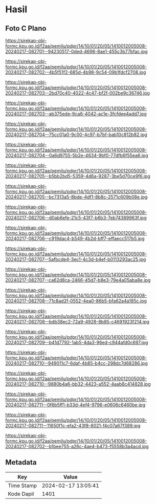 # Hasil

## Foto C Plano

https://sirekap-obj-formc.kpu.go.id/f2aa/pemilu/pdpr/14/10/01/20/05/1410012005008-20240217-082701--94230517-0ded-4696-8ae1-455c3b77bfac.jpg

https://sirekap-obj-formc.kpu.go.id/f2aa/pemilu/pdpr/14/10/01/20/05/1410012005008-20240217-082702--4b5f51f2-685d-4b98-9c54-09b1fdcf2708.jpg

https://sirekap-obj-formc.kpu.go.id/f2aa/pemilu/pdpr/14/10/01/20/05/1410012005008-20240217-082703--2bd70c40-4022-4c47-bf2f-002be9c36746.jpg

https://sirekap-obj-formc.kpu.go.id/f2aa/pemilu/pdpr/14/10/01/20/05/1410012005008-20240217-082703--ab375ede-9ca6-4042-ac1e-3fcfdee4add7.jpg

https://sirekap-obj-formc.kpu.go.id/f2aa/pemilu/pdpr/14/10/01/20/05/1410012005008-20240217-082704--75cc01a0-9c00-4c97-b7bf-bab10c812b82.jpg

https://sirekap-obj-formc.kpu.go.id/f2aa/pemilu/pdpr/14/10/01/20/05/1410012005008-20240217-082704--0a6d9755-5b2e-4634-9bf0-77dfb6f55ea6.jpg

https://sirekap-obj-formc.kpu.go.id/f2aa/pemilu/pdpr/14/10/01/20/05/1410012005008-20240217-082705--b5bb2bd5-5359-4d6a-9287-3be5d70ce9f6.jpg

https://sirekap-obj-formc.kpu.go.id/f2aa/pemilu/pdpr/14/10/01/20/05/1410012005008-20240217-082705--bc7313a5-8bde-4df1-8b8c-2571c609b08e.jpg

https://sirekap-obj-formc.kpu.go.id/f2aa/pemilu/pdpr/14/10/01/20/05/1410012005008-20240217-082706--d0ab6efe-21c5-43f7-b6b3-7eb74389963f.jpg

https://sirekap-obj-formc.kpu.go.id/f2aa/pemilu/pdpr/14/10/01/20/05/1410012005008-20240217-082706--c919dac4-b549-4b2d-bff7-effaecc517b5.jpg

https://sirekap-obj-formc.kpu.go.id/f2aa/pemilu/pdpr/14/10/01/20/05/1410012005008-20240217-082707--5afbcde4-3ec1-4c3d-b4ef-b0113293ac25.jpg

https://sirekap-obj-formc.kpu.go.id/f2aa/pemilu/pdpr/14/10/01/20/05/1410012005008-20240217-082707--ca62d8ca-2466-45d7-b8e3-79e4a05aba8e.jpg

https://sirekap-obj-formc.kpu.go.id/f2aa/pemilu/pdpr/14/10/01/20/05/1410012005008-20240217-082708--71c8ad2f-0552-4ea0-86b5-bfa62a4a185c.jpg

https://sirekap-obj-formc.kpu.go.id/f2aa/pemilu/pdpr/14/10/01/20/05/1410012005008-20240217-082708--bdb38ec2-72a9-4928-8b85-c4691923f214.jpg

https://sirekap-obj-formc.kpu.go.id/f2aa/pemilu/pdpr/14/10/01/20/05/1410012005008-20240217-082709--b41d7792-1ab5-4da3-96ed-c944afd0c697.jpg

https://sirekap-obj-formc.kpu.go.id/f2aa/pemilu/pdpr/14/10/01/20/05/1410012005008-20240217-082710--949011c7-6daf-4b85-b4cc-298dc7d68286.jpg

https://sirekap-obj-formc.kpu.go.id/f2aa/pemilu/pdpr/14/10/01/20/05/1410012005008-20240217-082710--9880b4a6-bb32-4423-a552-4aab8c414828.jpg

https://sirekap-obj-formc.kpu.go.id/f2aa/pemilu/pdpr/14/10/01/20/05/1410012005008-20240217-082711--0f6b5ff1-b33d-4ef4-9796-e0606c6460be.jpg

https://sirekap-obj-formc.kpu.go.id/f2aa/pemilu/pdpr/14/10/01/20/05/1410012005008-20240217-082711--11650f1c-efa2-43f8-8021-f4c07a67f389.jpg

https://sirekap-obj-formc.kpu.go.id/f2aa/pemilu/pdpr/14/10/01/20/05/1410012005008-20240217-082702--b1bee755-a26c-4ae4-b473-f5558b3a4acd.jpg


## Metadata

| Key        | Value               |
| ---------- | ------------------- |
| Time Stamp | 2024-02-17 13:05:41 |
| Kode Dapil | 1401                |



